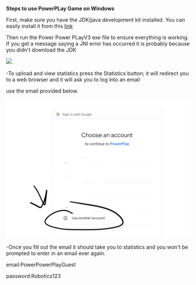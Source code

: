 ﻿**Steps to use PowerPLay Game on Windows**

First, make sure you have the JDK(java development kit installed. You can easily install it from this [link](https://download.oracle.com/java/19/latest/jdk-19_windows-x64_bin.exe)

Then run the Power Power PLayV3 exe file to ensure everything is working. If you get a message saying a JNI error has occurred it is probably because you didn't download the JDK

![](PowerPowerPlay/menu.png)

-To upload and view statistics press the Statistics button; it will redirect you to a web browser and it will ask you to log into an email

use the email provided below.

![](login.png)

-Once you fill out the email it should take you to statistics and you won't be prompted to enter in an email ever again.

email:PowerPowerPlayGuest

password:Robotics123

